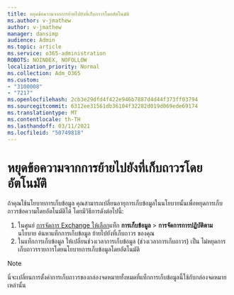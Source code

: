 ```yaml
---
title: หยุดข้อความจากการย้ายไปยังที่เก็บถาวรโดยอัตโนมัติ
ms.author: v-jmathew
author: v-jmathew
manager: dansimp
audience: Admin
ms.topic: article
ms.service: o365-administration
ROBOTS: NOINDEX, NOFOLLOW
localization_priority: Normal
ms.collection: Adm_O365
ms.custom:
- "3100008"
- "7217"
ms.openlocfilehash: 2cb3e29dfd4f422e946b7887d4d44f373ff03794
ms.sourcegitcommit: 6312ee31561db36104f32282d019d069ede69174
ms.translationtype: MT
ms.contentlocale: th-TH
ms.lasthandoff: 03/11/2021
ms.locfileid: "50749818"
---
```

# <a name="stop-messages-from-moving-to-the-archive-automatically"></a>หยุดข้อความจากการย้ายไปยังที่เก็บถาวรโดยอัตโนมัติ

ถ้าคุณใช้นโยบายการเก็บข้อมูล คุณสามารถเปลี่ยนอายุการเก็บข้อมูลในนโยบายนั้นเพื่อหยุดการเก็บถาวรข้อความโดยอัตโนมัติได้ โดยมีวิธีการดังต่อไปนี้:

1. ในศูนย์ [การจัดการ Exchange ให้เลือก](https://go.microsoft.com/fwlink/?linkid=2059104)แท็ก **การเก็บข้อมูล**  >  **การจัดการการปฏิบัติตาม** นโยบาย ค้นหาแท็กการเก็บข้อมูล ย้ายไปยังที่เก็บถาวร ของคุณ
2. ในแท็กการเก็บข้อมูล ให้เปลี่ยนช่วงเวลาการเก็บข้อมูล (ช่วงเวลาการเก็บถาวร) เป็น ไม่หยุดการเก็บถาวรรายการโดยนโยบายการเก็บข้อมูลโดยอัตโนมัติ

> [!NOTE]
> นี่จะเปลี่ยนการตั้งค่าการเก็บถาวรของกล่องจดหมายทั้งหมดที่แท็กการเก็บข้อมูลนี้ใช้กับกล่องจดหมายเหล่านั้น
